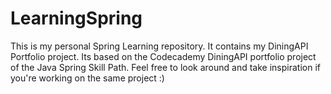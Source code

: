 # LearningSpring
This is my personal Spring Learning repository. It contains my DiningAPI Portfolio project.
Its based on the Codecademy DiningAPI portfolio project of the Java Spring Skill Path. Feel 
free to look around and take inspiration if you're working on the same project :)
